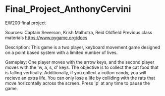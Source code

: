 # Final_Project_AnthonyCervini
EW200 final project

Sources:
Captain Severson, Krish Malhotra, Reid Oldfield
Previous class materials
https://www.pygame.org/docs



Description:
This game is a two player, keyboard movement game designed on a point based system with a limited number of lives.

Gameplay:
One player moves with the arrow keys, and the second player moves with the 'w, a, s, d' keys. The objective is to collect the cat food that is falling vertically.
Additionally, if you collect a cotton candy, you will recieve an extra life. You can only lose a life by colliding with the rats that move horizontally across the screen.
Press 'p' at any time to pause the game.
